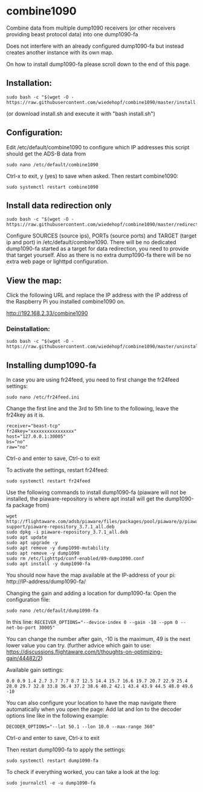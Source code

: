 # combine1090
Combine data from multiple dump1090 receivers (or other receivers providing beast protocol data) into one dump1090-fa

Does not interfere with an already configured dump1090-fa but instead creates another instance with its own map.

On how to install dump1090-fa please scroll down to the end of this page.

## Installation:
```
sudo bash -c "$(wget -O - https://raw.githubusercontent.com/wiedehopf/combine1090/master/install.sh)"
```
(or download install.sh and execute it with "bash install.sh")

## Configuration:

Edit /etc/default/combine1090 to configure which IP addresses this script should get the ADS-B data from
```
sudo nano /etc/default/combine1090
```
Ctrl-x to exit, y (yes) to save when asked.
Then restart combine1090:
```
sudo systemctl restart combine1090
```

## Install data redirection only
```
sudo bash -c "$(wget -O - https://raw.githubusercontent.com/wiedehopf/combine1090/master/redirect_only.sh)"
```
Configure SOURCES (source ips), PORTs (source ports) and TARGET (target ip and port) in /etc/default/combine1090.
There will be no dedicated dump1090-fa started as a target for data redirection, you need to provide that target yourself.
Also as there is no extra dump1090-fa there will be no extra web page or lighttpd configuration.

## View the map:

Click the following URL and replace the IP address with the IP address of the Raspberry Pi you installed combine1090 on.

http://192.168.2.33/combine1090


### Deinstallation:
```
sudo bash -c "$(wget -O - https://raw.githubusercontent.com/wiedehopf/combine1090/master/uninstall.sh)"
```



## Installing dump1090-fa

In case you are using fr24feed, you need to first change the fr24feed settings:
```
sudo nano /etc/fr24feed.ini
```
Change the first line and the 3rd to 5th line to the following, leave the fr24key as it is.
```
receiver="beast-tcp"
fr24key="xxxxxxxxxxxxxxxx"
host="127.0.0.1:30005"
bs="no"
raw="no"
```
Ctrl-o and enter to save, Ctrl-o to exit

To activate the settings, restart fr24feed:
```
sudo systemctl restart fr24feed
```

Use the following commands to install dump1090-fa
(piaware will not be installed, the piaware-repository is where apt install will get the dump1090-fa package from)

```
wget http://flightaware.com/adsb/piaware/files/packages/pool/piaware/p/piaware-support/piaware-repository_3.7.1_all.deb
sudo dpkg -i piaware-repository_3.7.1_all.deb
sudo apt update
sudo apt upgrade -y
sudo apt remove -y dump1090-mutability
sudo apt remove -y dump1090
sudo rm /etc/lighttpd/conf-enabled/89-dump1090.conf
sudo apt install -y dump1090-fa
```


You should now have the map available at the IP-address of your pi:
http://IP-address/dump1090-fa/

Changing the gain and adding a location for dump1090-fa:
Open the configuration file:
```
sudo nano /etc/default/dump1090-fa
```
In this line: `RECEIVER_OPTIONS="--device-index 0 --gain -10 --ppm 0 --net-bo-port 30005"`

You can change the number after gain, -10 is the maximum, 49 is the next lower value you can try.
(further advice which gain to use: https://discussions.flightaware.com/t/thoughts-on-optimizing-gain/44482/2)

Available gain settings:
```
0.0 0.9 1.4 2.7 3.7 7.7 8.7 12.5 14.4 15.7 16.6 19.7 20.7 22.9 25.4
28.0 29.7 32.8 33.8 36.4 37.2 38.6 40.2 42.1 43.4 43.9 44.5 48.0 49.6 -10
```


You can also configure your location to have the map navigate there automatically when you open the page:
Add lat and lon to the decoder options line like in the following example:
```
DECODER_OPTIONS="--lat 50.1 --lon 10.0 --max-range 360"
```

Ctrl-o and enter to save, Ctrl-x to exit

Then restart dump1090-fa to apply the settings:
```
sudo systemctl restart dump1090-fa
```

To check if everything worked, you can take a look at the log:
```
sudo journalctl -e -u dump1090-fa
```
